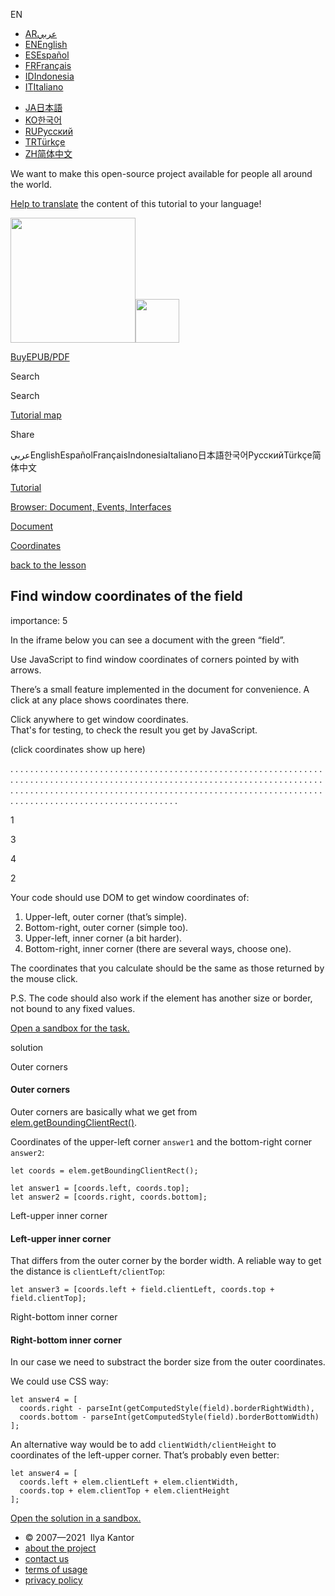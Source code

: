 EN

-   <a href="https://ar.javascript.info/task/find-point-coordinates" class="supported-langs__link"><span class="supported-langs__brief">AR</span><span class="supported-langs__title">عربي</span></a>
-   <a href="https://javascript.info/task/find-point-coordinates" class="supported-langs__link"><span class="supported-langs__brief">EN</span><span class="supported-langs__title">English</span></a>
-   <a href="https://es.javascript.info/task/find-point-coordinates" class="supported-langs__link"><span class="supported-langs__brief">ES</span><span class="supported-langs__title">Español</span></a>
-   <a href="https://fr.javascript.info/task/find-point-coordinates" class="supported-langs__link"><span class="supported-langs__brief">FR</span><span class="supported-langs__title">Français</span></a>
-   <a href="https://id.javascript.info/" class="supported-langs__link"><span class="supported-langs__brief">ID</span><span class="supported-langs__title">Indonesia</span></a>
-   <a href="https://it.javascript.info/task/find-point-coordinates" class="supported-langs__link"><span class="supported-langs__brief">IT</span><span class="supported-langs__title">Italiano</span></a>

<!-- -->

-   <a href="https://ja.javascript.info/task/find-point-coordinates" class="supported-langs__link"><span class="supported-langs__brief">JA</span><span class="supported-langs__title">日本語</span></a>
-   <a href="https://ko.javascript.info/" class="supported-langs__link"><span class="supported-langs__brief">KO</span><span class="supported-langs__title">한국어</span></a>
-   <a href="https://learn.javascript.ru/task/find-point-coordinates" class="supported-langs__link"><span class="supported-langs__brief">RU</span><span class="supported-langs__title">Русский</span></a>
-   <a href="https://tr.javascript.info/task/find-point-coordinates" class="supported-langs__link"><span class="supported-langs__brief">TR</span><span class="supported-langs__title">Türkçe</span></a>
-   <a href="https://zh.javascript.info/task/find-point-coordinates" class="supported-langs__link"><span class="supported-langs__brief">ZH</span><span class="supported-langs__title">简体中文</span></a>

We want to make this open-source project available for people all around the world.

[Help to translate](https://javascript.info/translate) the content of this tutorial to your language!

<a href="/" class="sitetoolbar__link sitetoolbar__link_logo"><img src="/img/sitetoolbar__logo_en.svg" class="sitetoolbar__logo sitetoolbar__logo_normal" role="presentation" width="200" /><img src="/img/sitetoolbar__logo_small_en.svg" class="sitetoolbar__logo sitetoolbar__logo_small" role="presentation" width="70" /></a>

<a href="/ebook" class="buy-book-button"><span class="buy-book-button__extra-text">Buy</span>EPUB/PDF</a>

Search

Search

<a href="/tutorial/map" class="map"><span class="map__text">Tutorial map</span></a>

<span class="share-icons__title">Share</span><a href="https://twitter.com/share?url=https%3A%2F%2Fjavascript.info%2Ftask%2Ffind-point-coordinates" class="share share_tw"></a><a href="https://www.facebook.com/sharer/sharer.php?s=100&amp;p%5Burl%5D=https%3A%2F%2Fjavascript.info%2Ftask%2Ffind-point-coordinates" class="share share_fb"></a>

عربيEnglishEspañolFrançaisIndonesiaItaliano日本語한국어РусскийTürkçe简体中文

<a href="/" class="breadcrumbs__link"><span class="breadcrumbs__hidden-text">Tutorial</span></a>

<a href="/ui" class="breadcrumbs__link"><span>Browser: Document, Events, Interfaces</span></a>

<a href="/document" class="breadcrumbs__link"><span>Document</span></a>

<a href="/coordinates" class="breadcrumbs__link"><span>Coordinates</span></a>

<a href="/coordinates" class="task-single__back"><span>back to the lesson</span></a>

## Find window coordinates of the field

<span class="task__importance" title="How important is the task, from 1 to 5">importance: 5</span>

In the iframe below you can see a document with the green “field”.

Use JavaScript to find window coordinates of corners pointed by with arrows.

There’s a small feature implemented in the document for convenience. A click at any place shows coordinates there.

<a href="https://en.js.cx/task/find-point-coordinates/source/" class="toolbar__button toolbar__button_external" title="open in new window"></a>

<a href="https://plnkr.co/edit/EDtjdNk6S43g1SAB?p=preview" class="toolbar__button toolbar__button_edit" title="open in sandbox"></a>

Click anywhere to get window coordinates.  
That's for testing, to check the result you get by JavaScript.  

(click coordinates show up here)

. . . . . . . . . . . . . . . . . . . . . . . . . . . . . . . . . . . . . . . . . . . . . . . . . . . . . . . . . . . . . . . . . . . . . . . . . . . . . . . . . . . . . . . . . . . . . . . . . . . . . . . . . . . . . . . . . . . . . . . . . . . . . . . . . . . . . . . . . . . . . . . . . . . . . . . . . . . . . . . . . . . . . . . . . . . . . . . . . . . . . . . . . . . . . . . . . . . . . . . . . . . . . . . . . . . . . . . . . . . . . . .

1

3

4

2

Your code should use DOM to get window coordinates of:

1.  Upper-left, outer corner (that’s simple).
2.  Bottom-right, outer corner (simple too).
3.  Upper-left, inner corner (a bit harder).
4.  Bottom-right, inner corner (there are several ways, choose one).

The coordinates that you calculate should be the same as those returned by the mouse click.

P.S. The code should also work if the element has another size or border, not bound to any fixed values.

[Open a sandbox for the task.](https://plnkr.co/edit/EDtjdNk6S43g1SAB?p=preview)

solution

Outer corners

#### Outer corners

Outer corners are basically what we get from [elem.getBoundingClientRect()](https://developer.mozilla.org/en-US/docs/DOM/element.getBoundingClientRect).

Coordinates of the upper-left corner `answer1` and the bottom-right corner `answer2`:

    let coords = elem.getBoundingClientRect();

    let answer1 = [coords.left, coords.top];
    let answer2 = [coords.right, coords.bottom];

Left-upper inner corner

#### Left-upper inner corner

That differs from the outer corner by the border width. A reliable way to get the distance is `clientLeft/clientTop`:

    let answer3 = [coords.left + field.clientLeft, coords.top + field.clientTop];

Right-bottom inner corner

#### Right-bottom inner corner

In our case we need to substract the border size from the outer coordinates.

We could use CSS way:

    let answer4 = [
      coords.right - parseInt(getComputedStyle(field).borderRightWidth),
      coords.bottom - parseInt(getComputedStyle(field).borderBottomWidth)
    ];

An alternative way would be to add `clientWidth/clientHeight` to coordinates of the left-upper corner. That’s probably even better:

    let answer4 = [
      coords.left + elem.clientLeft + elem.clientWidth,
      coords.top + elem.clientTop + elem.clientHeight
    ];

[Open the solution in a sandbox.](https://plnkr.co/edit/K35otM66PlWyBgbb?p=preview)

-   © 2007—2021  Ilya Kantor
-   <a href="/about" class="page-footer__link">about the project</a>
-   <a href="/about#contact-us" class="page-footer__link">contact us</a>
-   <a href="/terms" class="page-footer__link">terms of usage</a>
-   <a href="/privacy" class="page-footer__link">privacy policy</a>
